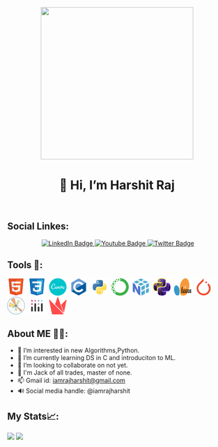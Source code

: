 <div id="header" align="center">
   <img src="https://media.giphy.com/media/v1.Y2lkPTc5MGI3NjExNDM1OWIzNzNhNWE0MWJlMWI2NGJlZGVhNWRiM2I2ZmMwYTRlM2FhYiZjdD1z/gjrYDwbjnK8x36xZIO/giphy.gif" width="350" height="350/>
</div>
<div id="badges">
<p><h1><center>👋 Hi, I’m Harshit Raj</center></h1></p><br>
<h2 align="left"><b>Social Linkes:</b></h2>
   <p><center><img src="https://komarev.com/ghpvc/?username=iamrajharshit&style=flat-square&color=blue" alt=""/>
    <a href="https://www.linkedin.com/in/iamrajharshit/">
    <img src="https://img.shields.io/badge/LinkedIn-blue?style=for-the-badge&logo=linkedin&logoColor=white" alt="LinkedIn Badge"/>
  </a>
  <a href="https://youtube.com/c/Clashofgamesjc">
    <img src="https://img.shields.io/badge/YouTube-red?style=for-the-badge&logo=youtube&logoColor=white" alt="Youtube Badge"/>
  </a>
  <a href="https://twitter.com/iamrajharshit">
    <img src="https://img.shields.io/badge/Twitter-blue?style=for-the-badge&logo=twitter&logoColor=white" alt="Twitter Badge"/>
      </a></center></p>
   </div>
   
   
## Tools 🧰:
<div>
   <img src="https://github.com/iamrajharshit/iamrajharshit/blob/main/icons/html5-original.svg" title="HTML5" alt="HTML5" width="40" height="40"/>&nbsp;
   <img src="https://github.com/iamrajharshit/iamrajharshit/blob/main/icons/css3-original.svg" title="CSS3" alt="CSS3" width="40" height="40"/>&nbsp;
   <img src="https://github.com/iamrajharshit/iamrajharshit/blob/main/icons/canva-original.svg" title="Canva" alt="Canva" width="40" height="40"/>&nbsp;
   <img src="https://github.com/iamrajharshit/iamrajharshit/blob/main/icons/c-original.svg" title="C" alt="C" width="40" height="40"/>&nbsp;
   <img src="https://github.com/iamrajharshit/iamrajharshit/blob/main/icons/python-original.svg" title="Python" alt="Python" width="40" height="40"/>&nbsp;
   <img src="https://github.com/iamrajharshit/iamrajharshit/blob/main/icons/anaconda-original.svg" title="Anaconda" alt="Anaconda" width="40" height="40"/>&nbsp;
   <img src="https://github.com/iamrajharshit/iamrajharshit/blob/main/icons/numpy-original.svg" title="NumPy" alt="NumPy" width="40" height="40"/>&nbsp;
   <img src="https://github.com/iamrajharshit/iamrajharshit/blob/main/icons/python_pandas_lines.png" title="Pandas" alt="Pandas" width="40" height="40"/>&nbsp;
   <img src="https://github.com/iamrajharshit/iamrajharshit/blob/main/icons/scikit-learn-logo-without-subtitle.svg" title="Sickit-learn" alt="Sickit-learn" width="40" height="40"/>&nbsp;
   <img src="https://github.com/iamrajharshit/iamrajharshit/blob/main/icons/pytorch-original.svg" title="Pytorch" alt="Pytorch" width="40" height="40"/>&nbsp;
   <img src="https://github.com/iamrajharshit/iamrajharshit/blob/main/icons/matplotlib.png" title="Matplotly" alt="Matplotly" width="40" height="40"/>&nbsp;
   <img src="https://github.com/iamrajharshit/iamrajharshit/blob/main/icons/icon-dash_plotly.png" title="Plotly" alt="Plotly" width="40" height="40"/>&nbsp;
   <img src="https://github.com/iamrajharshit/iamrajharshit/blob/main/icons/streamlit_red.svg" title="Streamlit" alt="Streamlit" width="40" height="40"/>&nbsp;    
</div> 


## About ME 🤸‍♂️:                                                                                                   
- 👀 I’m interested in new Algorithms,Python.
- 🌱 I’m currently learning DS in C and introduciton to ML.  
- 💞️ I’m looking to collaborate on not yet.
- 🎃 I'm Jack of all trades, master of none.
- 📫 Gmail id: iamrajharshit@gmail.com
- 🔊 Social media handle: @iamrajharshit



## My Stats📈:
<div>
   <img src="http://github-readme-streak-stats.herokuapp.com?user=iamrajharshit&theme=dark&background=000000"/>
   <img src="https://github-readme-stats.vercel.app/api?username=iamrajharshit"/>
</div>
<!---
iamrajharshit/iamrajharshit is a ✨ special ✨ repository because its `README.md` (this file) appears on your GitHub profile.
You can click the Preview link to take a look at your change.
pandas icon: https://github.com/devicons/devicon/blob/master/icons/pandas/pandas-original.svg

-->
